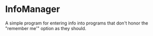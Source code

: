 InfoManager
===========

A simple program for entering info into programs that don't honor the "remember me'" option as they should.

